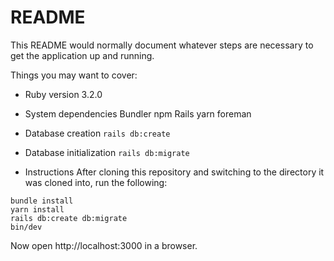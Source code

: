# README

This README would normally document whatever steps are necessary to get the
application up and running.

Things you may want to cover:

* Ruby version
3.2.0

* System dependencies
Bundler
npm
Rails
yarn
foreman

* Database creation
`rails db:create`

* Database initialization
`rails db:migrate`

* Instructions
After cloning this repository and switching to the directory it was cloned into, run the following:
```
bundle install
yarn install
rails db:create db:migrate
bin/dev
```

Now open http://localhost:3000 in a browser.
